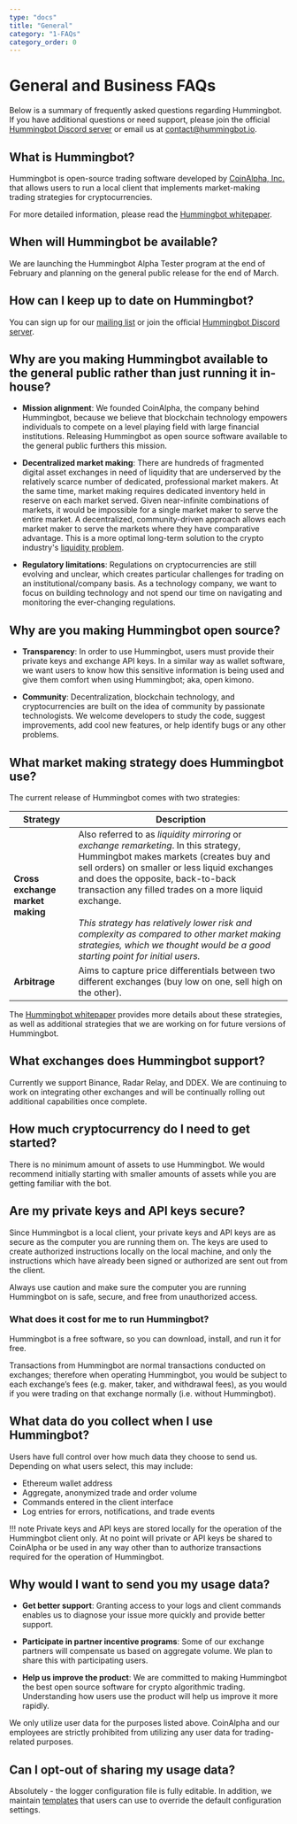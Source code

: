 ```yaml
---
type: "docs"
title: "General"
category: "1-FAQs"
category_order: 0
---
```

# General and Business FAQs

Below is a summary of frequently asked questions regarding Hummingbot.  If you have additional questions or need support, please join the official [Hummingbot Discord server](https://discord.hummingbot.io) or email us at [contact@hummingbot.io](mailto:contact@hummingbot.io). 

## What is Hummingbot?

Hummingbot is open-source trading software developed by [CoinAlpha, Inc.](https://coinalpha.com) that allows users to run a local client that implements market-making trading strategies for cryptocurrencies.

For more detailed information, please read the [Hummingbot whitepaper](https://www.hummingbot.io/whitepaper.pdf).

## When will Hummingbot be available?

We are launching the Hummingbot Alpha Tester program at the end of February and planning on the general public release for the end of March.

## How can I keep up to date on Hummingbot?

You can sign up for our [mailing list](https://hummingbot.io) or join the official [Hummingbot Discord server](https://discord.hummingbot.io).
 
## Why are you making Hummingbot available to the general public rather than just running it in-house?

- **Mission alignment**: We founded CoinAlpha, the company behind Hummingbot, because we believe that blockchain technology empowers individuals to compete on a level playing field with large financial institutions. Releasing Hummingbot as open source software available to the general public furthers this mission.

- **Decentralized market making**: There are hundreds of fragmented digital asset exchanges in need of liquidity that are underserved by the relatively scarce number of dedicated, professional market makers. At the same time, market making requires dedicated inventory held in reserve on each market served. Given near-infinite combinations of markets, it would be impossible for a single market maker to serve the entire market. A decentralized, community-driven approach allows each market maker to serve the markets where they have comparative advantage. This is a more optimal long-term solution to the crypto industry's [liquidity problem](https://www.hummingbot.io/blog/2019-01-thin-crust-of-liquidity/).

- **Regulatory limitations**: Regulations on cryptocurrencies are still evolving and unclear, which creates particular challenges for trading on an institutional/company basis.  As a technology company, we want to focus on building technology and not spend our time on navigating and monitoring the ever-changing regulations.  

## Why are you making Hummingbot open source?

- **Transparency**: In order to use Hummingbot, users must provide their private keys and exchange API keys.  In a similar way as wallet software, we want users to know how this sensitive information is being used and give them comfort when using Hummingbot; aka, open kimono.

- **Community**: Decentralization, blockchain technology, and cryptocurrencies are built on the idea of community by passionate technologists.  We welcome developers to study the code, suggest improvements, add cool new features, or help identify bugs or any other problems.

## What market making strategy does Hummingbot use?

The current release of Hummingbot comes with two strategies:

| Strategy | Description |
|----|----|
| **Cross exchange market making** | Also referred to as *liquidity mirroring* or *exchange remarketing*.  In this strategy, Hummingbot makes markets (creates buy and sell orders) on smaller or less liquid exchanges and does the opposite, back-to-back transaction any filled trades on a more liquid exchange.  <br/><br/>*This strategy has relatively lower risk and complexity as compared to other market making strategies, which we thought would be a good starting point for initial users.* |
| **Arbitrage** | Aims to capture price differentials between two different exchanges (buy low on one, sell high on the other). |

The [Hummingbot whitepaper](https://www.hummingbot.io/whitepaper.pdf) provides more details about these strategies, as well as additional strategies that we are working on for future versions of Hummingbot.

## What exchanges does Hummingbot support?

Currently we support Binance, Radar Relay, and DDEX.  We are continuing to work on integrating other exchanges and will be continually rolling out additional capabilities once complete.

## How much cryptocurrency do I need to get started?

There is no minimum amount of assets to use Hummingbot.  We would recommend initially starting with smaller amounts of assets while you are getting familiar with the bot.

## Are my private keys and API keys secure?

Since Hummingbot is a local client, your private keys and API keys are as secure as the computer you are running them on.  The keys are used to create authorized instructions locally on the local machine, and only the instructions which have already been signed or authorized are sent out from the client.

Always use caution and make sure the computer you are running Hummingbot on is safe, secure, and free from unauthorized access.


### What does it cost for me to run Hummingbot?

Hummingbot is a free software, so you can download, install, and run it for free.

Transactions from Hummingbot are normal transactions conducted on exchanges; therefore when operating Hummingbot, you would be subject to each exchange’s fees (e.g. maker, taker, and withdrawal fees), as you would if you were trading on that exchange normally (i.e. without Hummingbot).


## What data do you collect when I use Hummingbot?

Users have full control over how much data they choose to send us. Depending on what users select, this may include:

- Ethereum wallet address
- Aggregate, anonymized trade and order volume
- Commands entered in the client interface
- Log entries for errors, notifications, and trade events

!!! note
    Private keys and API keys are stored locally for the operation of the Hummingbot client only. At no point will private or API keys be shared to CoinAlpha or be used in any way other than to authorize transactions required for the operation of Hummingbot.

## Why would I want to send you my usage data?

- **Get better support**: Granting access to your logs and client commands enables us to diagnose your issue more quickly and provide better support.

- **Participate in partner incentive programs**: Some of our exchange partners will compensate us based on aggregate volume. We plan to share this with participating users.

- **Help us improve the product**: We are committed to making Hummingbot the best open source software for crypto algorithmic trading. Understanding how users use the product will help us improve it more rapidly.

We only utilize user data for the purposes listed above. CoinAlpha and our employees are strictly prohibited from utilizing any user data for trading-related purposes.

## Can I opt-out of sharing my usage data?

Absolutely - the logger configuration file is fully editable. In addition, we maintain [templates](https://github.com/coinalpha/hummingbot/blob/master/hummingbot/templates) that users can use to override the default configuration settings. 

